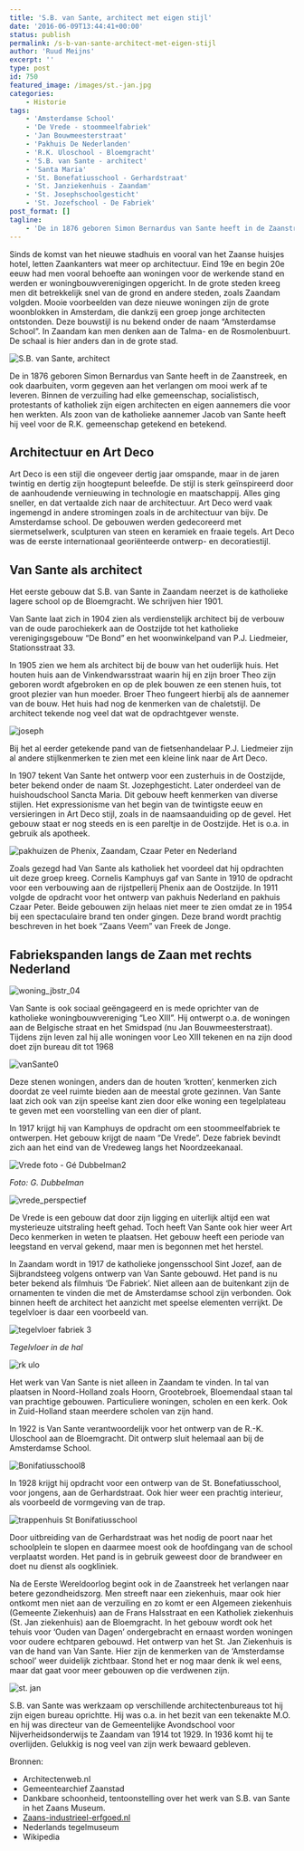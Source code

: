 ```yaml
---
title: 'S.B. van Sante, architect met eigen stijl'
date: '2016-06-09T13:44:41+00:00'
status: publish
permalink: /s-b-van-sante-architect-met-eigen-stijl
author: 'Ruud Meijns'
excerpt: ''
type: post
id: 750
featured_image: /images/st.-jan.jpg
categories:
    - Historie
tags:
    - 'Amsterdamse School'
    - 'De Vrede - stoommeelfabriek'
    - 'Jan Bouwmeesterstraat'
    - 'Pakhuis De Nederlanden'
    - 'R.K. Uloschool - Bloemgracht'
    - 'S.B. van Sante - architect'
    - 'Santa Maria'
    - 'St. Bonefatiusschool - Gerhardstraat'
    - 'St. Janziekenhuis - Zaandam'
    - 'St. Josephschoolgesticht'
    - 'St. Jozefschool - De Fabriek'
post_format: []
tagline:
    - 'De in 1876 geboren Simon Bernardus van Sante heeft in de Zaanstreek, en ook daarbuiten, vorm gegeven aan het verlangen om mooi werk af te leveren. Zijn werk heeft kenmerken van de Amsterdamse School.'
---
```

Sinds de komst van het nieuwe stadhuis en vooral van het Zaanse huisjes hotel, letten Zaankanters wat meer op architectuur. Eind 19e en begin 20e eeuw had men vooral behoefte aan woningen voor de werkende stand en werden er woningbouwverenigingen opgericht. In de grote steden kreeg men dit betrekkelijk snel van de grond en andere steden, zoals Zaandam volgden. Mooie voorbeelden van deze nieuwe woningen zijn de grote woonblokken in Amsterdam, die dankzij een groep jonge architecten ontstonden. Deze bouwstijl is nu bekend onder de naam “Amsterdamse School”. In Zaandam kan men denken aan de Talma- en de Rosmolenbuurt. De schaal is hier anders dan in de grote stad.

![S.B. van Sante, architect](/images/S.B.-van-Sante-architect.jpg)

De in 1876 geboren Simon Bernardus van Sante heeft in de Zaanstreek, en ook daarbuiten, vorm gegeven aan het verlangen om mooi werk af te leveren. Binnen de verzuiling had elke gemeenschap, socialistisch, protestants of katholiek zijn eigen architecten en eigen aannemers die voor hen werkten. Als zoon van de katholieke aannemer Jacob van Sante heeft hij veel voor de R.K. gemeenschap getekend en betekend.

## Architectuur en Art Deco

Art Deco is een stijl die ongeveer dertig jaar omspande, maar in de jaren twintig en dertig zijn hoogtepunt beleefde. De stijl is sterk geïnspireerd door de aanhoudende vernieuwing in technologie en maatschappij. Alles ging sneller, en dat vertaalde zich naar de architectuur. Art Deco werd vaak ingemengd in andere stromingen zoals in de architectuur van bijv. De Amsterdamse school. De gebouwen werden gedecoreerd met siermetselwerk, sculpturen van steen en keramiek en fraaie tegels. Art Deco was de eerste internationaal georiënteerde ontwerp- en decoratiestijl.

## Van Sante als architect

Het eerste gebouw dat S.B. van Sante in Zaandam neerzet is de katholieke lagere school op de Bloemgracht. We schrijven hier 1901.

Van Sante laat zich in 1904 zien als verdienstelijk architect bij de verbouw van de oude parochiekerk aan de Oostzijde tot het katholieke verenigingsgebouw “De Bond” en het woonwinkelpand van P.J. Liedmeier, Stationsstraat 33.

In 1905 zien we hem als architect bij de bouw van het ouderlijk huis. Het houten huis aan de Vinkendwarsstraat waarin hij en zijn broer Theo zijn geboren wordt afgebroken en op de plek bouwen ze een stenen huis, tot groot plezier van hun moeder. Broer Theo fungeert hierbij als de aannemer van de bouw. Het huis had nog de kenmerken van de chaletstijl. De architect tekende nog veel dat wat de opdrachtgever wenste.

![joseph](/images/joseph.jpg)

Bij het al eerder getekende pand van de fietsenhandelaar P.J. Liedmeier zijn al andere stijlkenmerken te zien met een kleine link naar de Art Deco.

In 1907 tekent Van Sante het ontwerp voor een zusterhuis in de Oostzijde, beter bekend onder de naam St. Jozephgesticht. Later onderdeel van de huishoudschool Sancta Maria. Dit gebouw heeft kenmerken van diverse stijlen. Het expressionisme van het begin van de twintigste eeuw en versieringen in Art Deco stijl, zoals in de naamsaanduiding op de gevel. Het gebouw staat er nog steeds en is een pareltje in de Oostzijde. Het is o.a. in gebruik als apotheek.

![pakhuizen de Phenix, Zaandam, Czaar Peter en Nederland](/images/pakhuizen-de-Phenix-Zaandam-Czaar-Peter-en-Nederland.jpg)

Zoals gezegd had Van Sante als katholiek het voordeel dat hij opdrachten uit deze groep kreeg. Cornelis Kamphuys gaf van Sante in 1910 de opdracht voor een verbouwing aan de rijstpellerij Phenix aan de Oostzijde. In 1911 volgde de opdracht voor het ontwerp van pakhuis Nederland en pakhuis Czaar Peter. Beide gebouwen zijn helaas niet meer te zien omdat ze in 1954 bij een spectaculaire brand ten onder gingen. Deze brand wordt prachtig beschreven in het boek “Zaans Veem” van Freek de Jonge.

## Fabriekspanden langs de Zaan met rechts Nederland

![woning_jbstr_04](/images/woning_jbstr_04.jpg)

Van Sante is ook sociaal geëngageerd en is mede oprichter van de katholieke woningbouwvereniging “Leo XIII”. Hij ontwerpt o.a. de woningen aan de Belgische straat en het Smidspad (nu Jan Bouwmeesterstraat). Tijdens zijn leven zal hij alle woningen voor Leo XIII tekenen en na zijn dood doet zijn bureau dit tot 1968

![vanSante0](/images/vanSante0.jpg)

Deze stenen woningen, anders dan de houten ‘krotten’, kenmerken zich doordat ze veel ruimte bieden aan de meestal grote gezinnen. Van Sante laat zich ook van zijn speelse kant zien door elke woning een tegelplateau te geven met een voorstelling van een dier of plant.
  
In 1917 krijgt hij van Kamphuys de opdracht om een stoommeelfabriek te ontwerpen. Het gebouw krijgt de naam “De Vrede”. Deze fabriek bevindt zich aan het eind van de Vredeweg langs het Noordzeekanaal. 

![Vrede foto - Gé Dubbelman2](/images/027de774ba5c30863bf7f3d822b9f55f.jpg)

*Foto: G. Dubbelman*

![vrede_perspectief](/images/vrede_perspectief.jpg)

De Vrede is een gebouw dat door zijn ligging en uiterlijk altijd een wat mysterieuze uitstraling heeft gehad. Toch heeft Van Sante ook hier weer Art Deco kenmerken in weten te plaatsen. Het gebouw heeft een periode van leegstand en verval gekend, maar men is begonnen met het herstel.

In Zaandam wordt in 1917 de katholieke jongensschool Sint Jozef, aan de Sijbrandsteeg volgens ontwerp van Van Sante gebouwd. Het pand is nu beter bekend als filmhuis ‘De Fabriek’. Niet alleen aan de buitenkant zijn de ornamenten te vinden die met de Amsterdamse school zijn verbonden. Ook binnen heeft de architect het aanzicht met speelse elementen verrijkt. De tegelvloer is daar een voorbeeld van.

![tegelvloer fabriek 3](/images/tegelvloer-fabriek-3.jpg)

*Tegelvloer in de hal*

![rk ulo](/images/rk-ulo.jpg)

Het werk van Van Sante is niet alleen in Zaandam te vinden. In tal van plaatsen in Noord-Holland zoals Hoorn, Grootebroek, Bloemendaal staan tal van prachtige gebouwen. Particuliere woningen, scholen en een kerk. Ook in Zuid-Holland staan meerdere scholen van zijn hand.

In 1922 is Van Sante verantwoordelijk voor het ontwerp van de R.-K. Uloschool aan de Bloemgracht. Dit ontwerp sluit helemaal aan bij de Amsterdamse School.

![Bonifatiusschool8](/images/Bonifatiusschool8.jpg)

In 1928 krijgt hij opdracht voor een ontwerp van de St. Bonefatiusschool, voor jongens, aan de Gerhardstraat. Ook hier weer een prachtig interieur, als voorbeeld de vormgeving van de trap.

![trappenhuis St Bonifatiusschool](/images/trappenhuis-St-Bonifatiusschool.jpg)

Door uitbreiding van de Gerhardstraat was het nodig de poort naar het schoolplein te slopen en daarmee moest ook de hoofdingang van de school verplaatst worden. Het pand is in gebruik geweest door de brandweer en doet nu dienst als oogkliniek.

Na de Eerste Wereldoorlog begint ook in de Zaanstreek het verlangen naar betere gezondheidszorg. Men streeft naar een ziekenhuis, maar ook hier ontkomt men niet aan de verzuiling en zo komt er een Algemeen ziekenhuis (Gemeente Ziekenhuis) aan de Frans Halsstraat en een Katholiek ziekenhuis (St. Jan ziekenhuis) aan de Bloemgracht. In het gebouw wordt ook het tehuis voor ‘Ouden van Dagen’ ondergebracht en ernaast worden woningen voor oudere echtparen gebouwd. Het ontwerp van het St. Jan Ziekenhuis is van de hand van Van Sante. Hier zijn de kenmerken van de ‘Amsterdamse school’ weer duidelijk zichtbaar. Stond het er nog maar denk ik wel eens, maar dat gaat voor meer gebouwen op die verdwenen zijn.

![st. jan](/images/st.-jan.jpg)

S.B. van Sante was werkzaam op verschillende architectenbureaus tot hij zijn eigen bureau oprichtte. Hij was o.a. in het bezit van een tekenakte M.O. en hij was directeur van de Gemeentelijke Avondschool voor Nijverheidsonderwijs te Zaandam van 1914 tot 1929. In 1936 komt hij te overlijden. Gelukkig is nog veel van zijn werk bewaard gebleven.

Bronnen:

- Architectenweb.nl
- Gemeentearchief Zaanstad
- Dankbare schoonheid, tentoonstelling over het werk van S.B. van Sante in het Zaans Museum.
- [Zaans-industrieel-erfgoed.nl](Zaans-industrieel-erfgoed.nl)
- Nederlands tegelmuseum
- Wikipedia